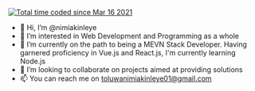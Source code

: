 <a href="https://wakatime.com/@8646a2c6-b2da-429f-8825-6e1744827e4c"><img src="https://wakatime.com/badge/user/8646a2c6-b2da-429f-8825-6e1744827e4c.svg" alt="Total time coded since Mar 16 2021" /></a>

- 👋 Hi, I’m @nimiakinleye
- 👀 I’m interested in Web Development and Programming as a whole
- 🌱 I’m currently on the path to being a MEVN Stack Developer. Having garnered proficiency in Vue.js and React.js, I'm currently learning Node.js
- 💞️ I’m looking to collaborate on projects aimed at providing solutions
- 📫 You can reach me on toluwanimiakinleye01@gmail.com

<!---
nimiakinleye/nimiakinleye is a ✨ special ✨ repository because its `README.md` (this file) appears on your GitHub profile.
You can click the Preview link to take a look at your changes.
--->
